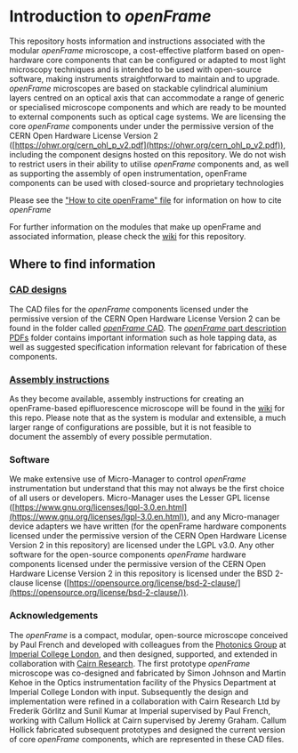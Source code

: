 # Introduction to _openFrame_

This repository hosts information and instructions associated with the modular _openFrame_ microscope, a cost-effective platform based on open-hardware core components that can be configured or adapted to most light microscopy techniques and is intended to be used with open-source software, making instruments straightforward to maintain and to upgrade. _openFrame_ microscopes are based on stackable cylindrical aluminium layers centred on an optical axis that can accommodate a range of generic or specialised microscope components and which are ready to be mounted to external components such as optical cage systems. 
We are licensing the core _openFrame_ components under under the permissive version of the CERN Open Hardware License Version 2 ([https://ohwr.org/cern_ohl_p_v2.pdf](https://ohwr.org/cern_ohl_p_v2.pdf)), including the component designs hosted on this repository. We do not wish to restrict users in their ability to utilise _openFrame_ components and, as well as supporting the assembly of open instrumentation, openFrame components can be used with closed-source and proprietary technologies

Please see the ["How to cite openFrame" file](https://github.com/ImperialCollegeLondon/openFrame/blob/main/HOW%20TO%20CITE%20OPENFRAME.md) for information on how to cite _openFrame_

For further information on the modules that make up openFrame and associated information, please check the [wiki](https://github.com/ImperialCollegeLondon/openFrame/wiki) for this repository. 

## Where to find information

### [CAD designs](https://github.com/ImperialCollegeLondon/openFrame/tree/main/openFrame%20CAD)
The CAD files for the _openFrame_ components licensed under the permissive version of the CERN Open Hardware License Version 2 can be found in the folder called [_openFrame_ CAD](https://github.com/ImperialCollegeLondon/openFrame/tree/main/openFrame%20CAD). The [_openFrame_ part description PDFs](https://github.com/ImperialCollegeLondon/openFrame/tree/main/openFrame%20part%20description%20PDFs) folder contains important information such as hole tapping data, as well as suggested specification information relevant for fabrication of these components. 

### [Assembly instructions](https://github.com/ImperialCollegeLondon/openFrame/wiki)
As they become available, assembly instructions for creating an openFrame-based epifluorescence microscope will be found in the [wiki](https://github.com/ImperialCollegeLondon/openFrame/wiki) for this repo. Please note that as the system is modular and extensible, a much larger range of configurations are possible, but it is not feasible to document the assembly of every possible permutation. 

### Software
We make extensive use of Micro-Manager to control _openFrame_ instrumentation but understand that this may not always be the first choice of all users or developers. Micro-Manager uses the Lesser GPL license ([https://www.gnu.org/licenses/lgpl-3.0.en.html](https://www.gnu.org/licenses/lgpl-3.0.en.html)), and any Micro-manager device adapters we have written (for the openFrame hardware components licensed under the permissive version of the CERN Open Hardware License Version 2 in this repository) are licensed under the LGPL v3.0.
Any other software for the open-source components _openFrame_ hardware components licensed under the permissive version of the CERN Open Hardware License Version 2 in this repository is licensed under the BSD 2-clause license ([https://opensource.org/license/bsd-2-clause/](https://opensource.org/license/bsd-2-clause/)). 

### Acknowledgements
The _openFrame_ is a compact, modular, open-source microscope conceived by Paul French and developed with colleagues from the [Photonics Group](https://www.imperial.ac.uk/photonics/) at [Imperial College London](https://www.imperial.ac.uk/), and then designed, supported, and extended in collaboration with [Cairn Research](https://www.cairn-research.co.uk/). The first prototype _openFrame_ microscope was co-designed and fabricated by Simon Johnson and Martin Kehoe in the Optics instrumentation facility of the Physics Department at Imperial College London with input. Subsequently the design and implementation were refined in a collaboration with Cairn Research Ltd by Frederik Görlitz and Sunil Kumar at Imperial supervised by Paul French, working with Callum Hollick at Cairn supervised by Jeremy Graham. Callum Hollick fabricated subsequent prototypes and designed the current version of core _openFrame_ components, which are represented in these CAD files. 
